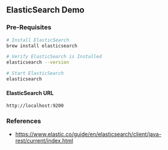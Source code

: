 ## ElasticSearch Demo

### Pre-Requisites

```bash
# Install ElasticSearch
brew install elasticsearch

# Verify ElasticSearch is Installed
elasticsearch --version

# Start ElasticSearch
elasticsearch
```

#### ElasticSearch URL
```
http://localhost:9200

```

### References
* https://www.elastic.co/guide/en/elasticsearch/client/java-rest/current/index.html